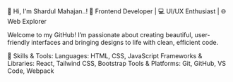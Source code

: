 👋 Hi, I'm Shardul Mahajan..!
🎨 Frontend Developer | 💻 UI/UX Enthusiast | 🌐 Web Explorer

Welcome to my GitHub! I’m passionate about creating beautiful, user-friendly interfaces and bringing designs to life with clean, efficient code.

🚀 Skills & Tools:
Languages: HTML, CSS, JavaScript
Frameworks & Libraries: React, Tailwind CSS, Bootstrap
Tools & Platforms: Git, GitHub, VS Code, Webpack


<!--
**Shardul41/Shardul41** is a ✨ _special_ ✨ repository because its `README.md` (this file) appears on your GitHub profile.

Here are some ideas to get you started:

- 🔭 I’m currently working on ...
- 🌱 I’m currently learning ...
- 👯 I’m looking to collaborate on ...
- 🤔 I’m looking for help with ...
- 💬 Ask me about ...
- 📫 How to reach me: ...
- 😄 Pronouns: ...
- ⚡ Fun fact: ...
-->
